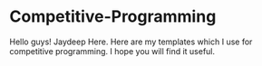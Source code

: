 # Competitive-Programming

Hello guys! Jaydeep Here. Here are my templates which I use for competitive programming. I hope you will find it useful.
